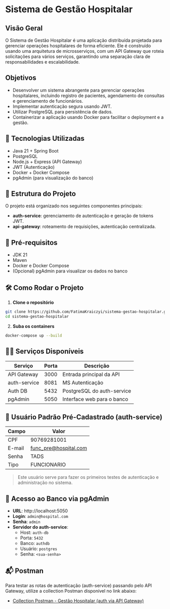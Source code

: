 # Sistema de Gestão Hospitalar

## Visão Geral
O Sistema de Gestão Hospitalar é uma aplicação distribuída projetada para gerenciar operações hospitalares de forma eficiente. Ele é construído usando uma arquitetura de microsserviços, com um API Gateway que roteia solicitações para vários serviços, garantindo uma separação clara de responsabilidades e escalabilidade.

## Objetivos
- Desenvolver um sistema abrangente para gerenciar operações hospitalares, incluindo registro de pacientes, agendamento de consultas e gerenciamento de funcionários.
- Implementar autenticação segura usando JWT.
- Utilizar PostgreSQL para persistência de dados.
- Containerizar a aplicação usando Docker para facilitar o deployment e a gestão.

## 🚀 Tecnologias Utilizadas

- Java 21 + Spring Boot
- PostgreSQL
- Node.js + Express (API Gateway)
- JWT (Autenticação)
- Docker + Docker Compose
- pgAdmin (para visualização do banco)

## 🧩 Estrutura do Projeto
O projeto está organizado nos seguintes componentes principais:

- **auth-service**: gerenciamento de autenticação e geração de tokens JWT.
- **api-gateway**: roteamento de requisições, autenticação centralizada.

## 🧪 Pré-requisitos

- JDK 21
- Maven
- Docker e Docker Compose 
- (Opcional) pgAdmin para visualizar os dados no banco

## 🛠️ Como Rodar o Projeto

1. **Clone o repositório**

```bash
git clone https://github.com/FatimaKraiczyi/sistema-gestao-hospitalar.git
cd sistema-gestao-hospitalar
```

2. **Suba os containers**

```bash
docker-compose up --build
```

## 🧑‍💻 Serviços Disponíveis

| Serviço        | Porta | Descrição                      |
|----------------|-------|--------------------------------|
| API Gateway    | 3000  | Entrada principal da API       |
| auth-service   | 8081  | MS Autenticação                |
| Auth DB        | 5432  | PostgreSQL do auth-service     |
| pgAdmin        | 5050  | Interface web para o banco     |

## 🔐 Usuário Padrão Pré-Cadastrado (auth-service)

| Campo     | Valor                      |
|-----------|----------------------------|
| CPF       | 90769281001                |
| E-mail    | func_pre@hospital.com      |
| Senha     | TADS                       |
| Tipo      | FUNCIONARIO                |

> Este usuário serve para fazer os primeiros testes de autenticação e administração no sistema.

## 🐘 Acesso ao Banco via pgAdmin

- **URL**: http://localhost:5050
- **Login**: `admin@hospital.com`
- **Senha**: `admin`
- **Servidor do auth-service**:
  - Host: `auth-db`
  - Porta: `5432`
  - Banco: `authdb`
  - Usuário: `postgres`
  - Senha: `<sua-senha>`

## 📬 Postman

Para testar as rotas de autenticação (auth-service) passando pelo API Gateway, utilize a collection Postman disponível no link abaixo:

- [Collection Postman - Gestão Hospitalar (auth via API Gateway)](https://www.postman.com/fatimakraiczyi/gesto-hospitalar/collection/i2nizd8/auth)
